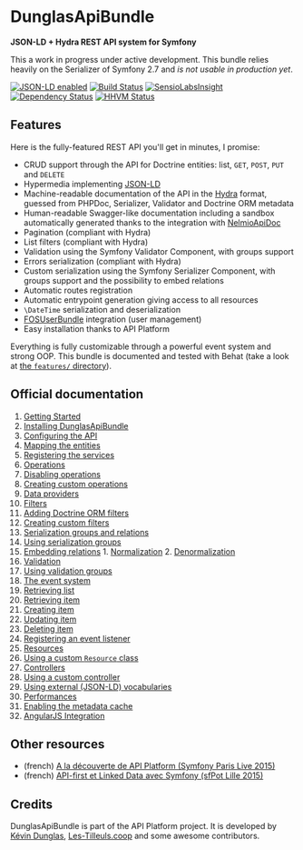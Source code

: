 # DunglasApiBundle
**JSON-LD + Hydra REST API system for Symfony**

This a work in progress under active development.
This bundle relies heavily on the Serializer of Symfony 2.7 and *is not usable in production yet*.

[![JSON-LD enabled](http://json-ld.org/images/json-ld-button-88.png)](http://json-ld.org)
[![Build Status](https://travis-ci.org/dunglas/DunglasApiBundle.svg)](https://travis-ci.org/dunglas/DunglasApiBundle)
[![SensioLabsInsight](https://insight.sensiolabs.com/projects/a93f5a40-483f-4c46-ba09-3e1033b62552/mini.png)](https://insight.sensiolabs.com/projects/a93f5a40-483f-4c46-ba09-3e1033b62552)
[![Dependency Status](https://www.versioneye.com/user/projects/5552e93306c318a32a0000fa/badge.svg?style=flat)](https://www.versioneye.com/user/projects/5552e93306c318a32a0000fa)
[![HHVM Status](http://hhvm.h4cc.de/badge/dunglas/api-bundle.svg)](http://hhvm.h4cc.de/package/dunglas/api-bundle)

## Features

Here is the fully-featured REST API you'll get in minutes, I promise:

* CRUD support through the API for Doctrine entities: list, `GET`, `POST`, `PUT` and `DELETE`
* Hypermedia implementing [JSON-LD](http://json-ld.org)
* Machine-readable documentation of the API in the [Hydra](http://hydra-cg.com) format, guessed from PHPDoc, Serializer, Validator and Doctrine ORM metadata
* Human-readable Swagger-like documentation including a sandbox automatically generated thanks to the integration with [NelmioApiDoc](https://github.com/nelmio/NelmioApiDocBundle)
* Pagination (compliant with Hydra)
* List filters (compliant with Hydra)
* Validation using the Symfony Validator Component, with groups support
* Errors serialization (compliant with Hydra)
* Custom serialization using the Symfony Serializer Component, with groups support and the possibility to embed relations
* Automatic routes registration
* Automatic entrypoint generation giving access to all resources
* `\DateTime` serialization and deserialization
* [FOSUserBundle](https://github.com/FriendsOfSymfony/FOSUserBundle) integration (user management)
* Easy installation thanks to API Platform

Everything is fully customizable through a powerful event system and strong OOP.
This bundle is documented and tested with Behat (take a look at [the `features/` directory](features/)).

## Official documentation

1. [Getting Started](getting-started.md)
  1. [Installing DunglasApiBundle](getting-started.md#Installing-DunglasApiBundle)
  2. [Configuring the API](getting-started.md#Configuring-the-api)
  3. [Mapping the entities](getting-started.md#Mapping-the-entities)
  4. [Registering the services](getting-started.md#Registering-the-services)
2. [Operations](operations.md)
  1. [Disabling operations](operations.md#Disabling-operations)
  2. [Creating custom operations](operations.md#Creating-custom-operations)
3. [Data providers](data-providers.md)
4. [Filters](filters.md)
  1. [Adding Doctrine ORM filters](filters.md#Adding-Doctrine-ORM-filters)
  2. [Creating custom filters](filters.md#Creating-custom-filters)
5. [Serialization groups and relations](serialization-groups-and-relations.md)
  1. [Using serialization groups](serialization-groups-and-relations.md#Using-serialization-groups)
  2. [Embedding relations](serialization-groups-and-relations.md#Embedding-relations)
    1. [Normalization](serialization-groups-and-relations.md#Normalization)
    2. [Denormalization](serialization-groups-and-relations.md#Denormalization)
6. [Validation](validation.md)
  1. [Using validation groups](validation.md#Using-validation-groups)
7. [The event system](the-event-system.md)
  1. [Retrieving list](the-event-system.md#Retrieving-list)
  2. [Retrieving item](the-event-system.md#Retrieving-item)
  3. [Creating item](the-event-system.md#Creating-item)
  4. [Updating item](the-event-system.md#Updating-item)
  5. [Deleting item](the-event-system.md#Deleting-item)
  6. [Registering an event listener](the-event-system.md#Registering-an-event-listener)
8. [Resources](resources.md)
  1. [Using a custom `Resource` class](resources.md#Using-a-custom-Resource-class)
9. [Controllers](controllers.md)
  1. [Using a custom controller](controllers.md#Using-a-custom-controller)
10. [Using external (JSON-LD) vocabularies](external-vocabularies.md)
11. [Performances](performances.md)
  1. [Enabling the metadata cache](performances.md#Enabling-the-metadata-cache)
12. [AngularJS Integration](angular-integration.md)

## Other resources

* (french) [A la découverte de API Platform (Symfony Paris Live 2015)](http://dunglas.fr/2015/04/mes-slides-du-symfony-live-2015-a-la-decouverte-de-api-platform/)
* (french) [API-first et Linked Data avec Symfony (sfPot Lille 2015)](http://les-tilleuls.coop/slides/dunglas/slides-sfPot-2015-01-15/#/)

## Credits

DunglasApiBundle is part of the API Platform project.
It is developed by [Kévin Dunglas](http://dunglas.fr), [Les-Tilleuls.coop](http://les-tilleuls.coop) and some awesome contributors.
